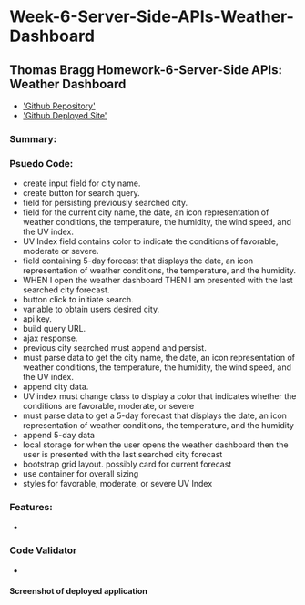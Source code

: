 # Week-6-Server-Side-APIs-Weather-Dashboard

## Thomas Bragg Homework-6-Server-Side APIs: Weather Dashboard

* ['Github Repository']()
* ['Github Deployed Site']()

### Summary:



### Psuedo Code:
* create input field for city name.
* create button for search query.
* field for persisting previously searched city.
* field for the current city name, the date, an icon representation 
    of weather conditions, the temperature, the humidity, the wind 
    speed, and the UV index.
* UV Index field contains color to indicate the conditions of 
    favorable, moderate or severe.
* field containing 5-day forecast that displays the date, an icon 
    representation of weather conditions, the temperature, and the 
    humidity.
* WHEN I open the weather dashboard 
    THEN I am presented with the last searched city forecast.
* button click to initiate search.
* variable to obtain users desired city.
* api key.
* build query URL.
* ajax response.
* previous city searched must append and persist.
* must parse data to get the city name, the date, an icon representation 
   of weather conditions, the temperature, the humidity, the wind speed, 
   and the UV index.
* append city data.
* UV index must change class to display a color that indicates whether the 
   conditions are favorable, moderate, or severe
* must parse data to get a 5-day forecast that displays the date, an icon 
   representation of weather conditions, the temperature, and the humidity
*   append 5-day data
* local storage for when the user opens the weather dashboard
    then the user is presented with the last searched city forecast
* bootstrap grid layout. possibly card for current forecast 
* use container for overall sizing 
* styles for favorable, moderate, or severe UV Index 

### Features:
* 

### Code Validator
* 
#### Screenshot of deployed application
![]()